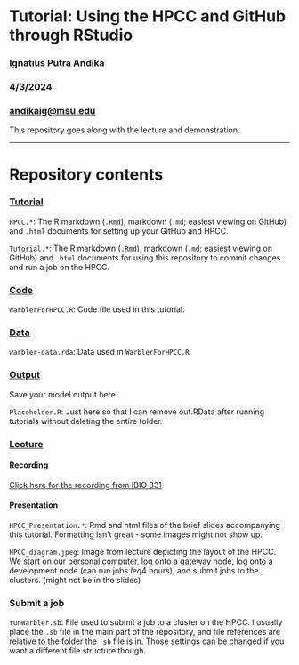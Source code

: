 # Tutorial: Using the HPCC and GitHub through RStudio

### Ignatius Putra Andika

### 4/3/2024 

### andikaig@msu.edu

This repository goes along with the lecture and demonstration.

---------------------------------

# Repository contents

### [Tutorial](Tutorial/)

`HPCC.*`: The R markdown (`.Rmd`), markdown (`.md`; easiest viewing on GitHub) and `.html` documents for setting up your GitHub and HPCC. 

`Tutorial.*`: The R markdown (`.Rmd`), markdown (`.md`; easiest viewing on GitHub) and `.html` documents for using this repository to commit changes and run a job on the HPCC. 

### [Code](Code/)
`WarblerForHPCC.R`: Code file used in this tutorial. 

### [Data](Data/)
`warbler-data.rda`: Data used in `WarblerForHPCC.R`

### [Output](Output/)
Save your model output here

`Placeholder.R`: Just here so that I can remove out.RData after running tutorials without deleting the entire folder. 

### [Lecture](Lecture/)
#### Recording
[Click here for the recording from IBIO 831](https://mediaspace.msu.edu/media/831%20Mar%2026/1_k423gjwz)

#### Presentation
`HPCC_Presentation.*`: Rmd and html files of the brief slides accompanying this tutorial. Formatting isn't great - some images might not show up.

`HPCC_diagram.jpeg`: Image from lecture depicting the layout of the HPCC. We start on our personal computer, log onto a gateway node, log onto a development node (can run jobs $leq$4 hours), and submit jobs to the clusters. (might not be in the slides)

### Submit a job
`runWarbler.sb`: File used to submit a job to a cluster on the HPCC. I usually place the `.sb` file in the main part of the repository, and file references are relative to the folder the `.sb` file is in. Those settings can be changed if you want a different file structure though. 
